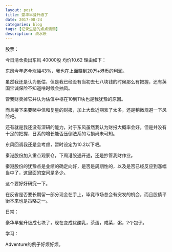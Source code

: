 ```yaml
---
layout: post
title: 豪华早餐升级了
date: 2017-08-24
categories: blog
tags: [记录生活的点点滴滴]
description: 流水账
---
```


股票：

今日清仓卖出东风 40000股 均价10.62 理由如下：

东风今年迄今涨幅43%，我也在上面赚到20万+港币的利润。

虽然我还是认为低估，但是我已经没有当初去七八块钱的时候那么有把握，还有英国宝诚保险不知道啥时候会抽风。

管我财卖掉它并认为估值中枢在10到11块也是我犹豫的原因。

而且接下来要赌中信和复星的财报，加上大盘近期涨了太多，还是稍微规避一下风险吧。

还有就是我还没有深研的能力，对于东风虽然我认为财报大概率会好，但是并没有十足的把握，日系的增长能否压倒法系的亏损尚未可知。

东风回调我还是会考虑，暂时设定为10.2以下吧。

秦港股份加入重点观察仓，下周港股通开通，还是抄管我财作业。

秦港股份的犹豫点是业绩的确定向好，是否是周期性的，以及是否已经反应到涨幅当中了，这里面的空间是多少。

这个要好好研究一下。

在反省是否要长期留一部分现金在手上，毕竟市场总会有突发的机会，而且股债平衡本来也是策略之一。



日常：

豪华早餐升级成七块了，现在变成优酸乳，茶蛋，咸菜，粥，2个包子。

学习：

Adventure的例子好烦好烦。

